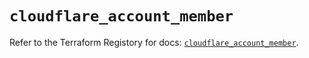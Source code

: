 # `cloudflare_account_member`

Refer to the Terraform Registory for docs: [`cloudflare_account_member`](https://registry.terraform.io/providers/cloudflare/cloudflare/4.16.0/docs/resources/account_member).

